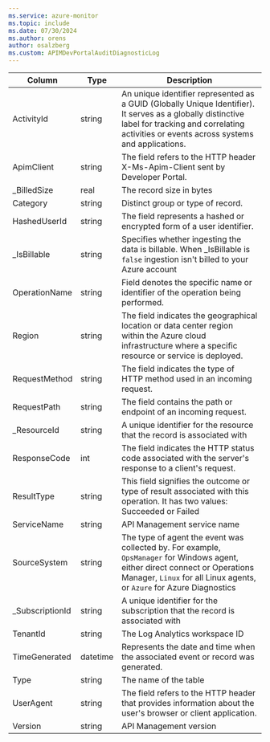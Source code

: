 ```yaml
---
ms.service: azure-monitor
ms.topic: include
ms.date: 07/30/2024
ms.author: orens
author: osalzberg
ms.custom: APIMDevPortalAuditDiagnosticLog
---
```



| Column | Type | Description |
|---|---|---|
| ActivityId | string | An unique identifier represented as a GUID (Globally Unique Identifier). It serves as a globally distinctive label for tracking and correlating activities or events across systems and applications. |
| ApimClient | string | The field refers to the HTTP header X-Ms-Apim-Client sent by Developer Portal. |
| _BilledSize | real | The record size in bytes |
| Category | string | Distinct group or type of record. |
| HashedUserId | string | The field represents a hashed or encrypted form of a user identifier. |
| _IsBillable | string | Specifies whether ingesting the data is billable. When _IsBillable is `false` ingestion isn't billed to your Azure account |
| OperationName | string | Field denotes the specific name or identifier of the operation being performed. |
| Region | string | The field indicates the geographical location or data center region within the Azure cloud infrastructure where a specific resource or service is deployed. |
| RequestMethod | string | The field indicates the type of HTTP method used in an incoming request. |
| RequestPath | string | The field contains the path or endpoint of an incoming request. |
| _ResourceId | string | A unique identifier for the resource that the record is associated with |
| ResponseCode | int | The field indicates the HTTP status code associated with the server's response to a client's request. |
| ResultType | string | This field signifies the outcome or type of result associated with this operation. It has two values: Succeeded or Failed |
| ServiceName | string | API Management service name |
| SourceSystem | string | The type of agent the event was collected by. For example, `OpsManager` for Windows agent, either direct connect or Operations Manager, `Linux` for all Linux agents, or `Azure` for Azure Diagnostics |
| _SubscriptionId | string | A unique identifier for the subscription that the record is associated with |
| TenantId | string | The Log Analytics workspace ID |
| TimeGenerated | datetime | Represents the date and time when the associated event or record was generated. |
| Type | string | The name of the table |
| UserAgent | string | The field refers to the HTTP header that provides information about the user's browser or client application. |
| Version | string | API Management version |

